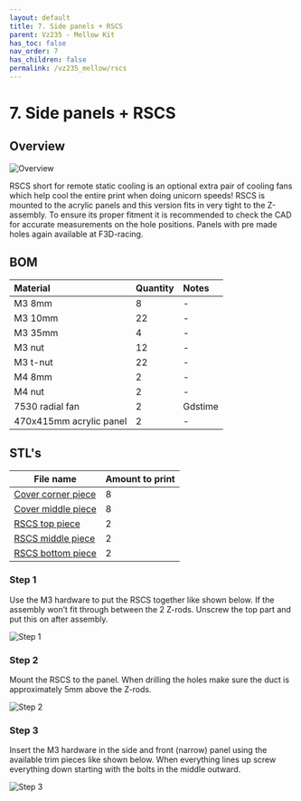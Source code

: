 ```yaml
---
layout: default
title: 7. Side panels + RSCS
parent: Vz235 - Mellow Kit
has_toc: false
nav_order: 7
has_children: false
permalink: /vz235_mellow/rscs
---
```


# 7. Side panels + RSCS

## Overview

![Overview](../assets/images/manual/vz235_printed/rscs/overview.png)

RSCS short for remote static cooling is an optional extra pair of cooling fans which help cool the entire print when doing unicorn speeds! RSCS is mounted to the acrylic panels and this version fits in very tight to the Z-assembly. To ensure its proper fitment it is recommended to check the CAD for accurate measurements on the hole positions. Panels with pre made holes again available at F3D-racing.

## BOM

| Material                | Quantity | Notes   |
| :---------------------- | :------- | :------ |
| M3 8mm                  | 8        | -       |
| M3 10mm                 | 22       | -       |
| M3 35mm                 | 4        | -       |
| M3 nut                  | 12       | -       |
| M3 t-nut                | 22       | -       |
| M4 8mm                  | 2        | -       |
| M4 nut                  | 2        | -       |
| 7530 radial fan         | 2        | Gdstime |
| 470x415mm acrylic panel | 2        | -       |

## STL's

| File name          | Amount to print |
| ------------------ | --------------- |
| [Cover corner piece][] | 8               |
| [Cover middle piece][] | 8               |
| [RSCS top piece][]     | 2               |
| [RSCS middle piece][]  | 2               |
| [RSCS bottom piece][]  | 2               |

### Step 1

Use the M3 hardware to put the RSCS together like shown below. If the assembly won’t fit through between the 2 Z-rods. Unscrew the top part and put this on after assembly.

![Step 1](../assets/images/manual/vz235_printed/rscs/step_1.png)

### Step 2

Mount the RSCS to the panel. When drilling the holes make sure the duct is approximately 5mm above the Z-rods.

![Step 2](../assets/images/manual/vz235_printed/rscs/step_2.png)

### Step 3

Insert the M3 hardware in the side and front (narrow) panel using the available trim pieces like shown below. When everything lines up screw everything down starting with the bolts in the middle outward.

![Step 3](../assets/images/manual/vz235_printed/rscs/step_3.png)

[Cover corner piece]: https://github.com/VzBoT3D/VzBoT-Vz235/blob/main/Assemblies%20%26%20STL/Frame/Frame%20brace.stl
[Cover middle piece]: https://github.com/VzBoT3D/VzBoT-Vz235/blob/main/Assemblies%20%26%20STL/Frame/Frame%20brace.stl
[RSCS top piece]: https://github.com/VzBoT3D/VzBoT-Vz235/blob/main/Assemblies%20%26%20STL/Frame/Frame%20brace.stl
[RSCS middle piece]: https://github.com/VzBoT3D/VzBoT-Vz235/blob/main/Assemblies%20%26%20STL/Frame/Frame%20brace.stl
[RSCS bottom piece]: https://github.com/VzBoT3D/VzBoT-Vz235/blob/main/Assemblies%20%26%20STL/Frame/Frame%20brace.stl
